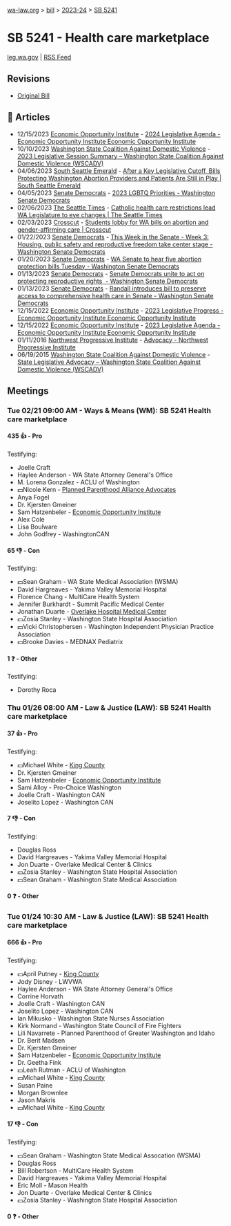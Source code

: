 [wa-law.org](/) > [bill](/bill/) > [2023-24](/bill/2023-24/) > [SB 5241](/bill/2023-24/sb/5241/)

# SB 5241 - Health care marketplace
[leg.wa.gov](https://app.leg.wa.gov/billsummary?BillNumber=5241&Year=2023&Initiative=false) | [RSS Feed](./rss.xml)

## Revisions
* [Original Bill](1/)

## 📰 Articles
* 12/15/2023 [Economic Opportunity Institute](/org/economic_opportunity_institute/) - [2024 Legislative Agenda - Economic Opportunity Institute Economic Opportunity Institute](https://www.opportunityinstitute.org/current-projects/2024-legislative-agenda/#:~:text=SB%205241)
* 10/10/2023 [Washington State Coalition Against Domestic Violence](/org/washington_state_coalition_against_domestic_violence/) - [2023 Legislative Session Summary – Washington State Coalition Against Domestic Violence (WSCADV)](https://wscadv.org/resources/2023-legislative-session-summary/#:~:text=SB%205241)
* 04/06/2023 [South Seattle Emerald](/org/south_seattle_emerald/) - [After a Key Legislative Cutoff, Bills Protecting Washington Abortion Providers and Patients Are Still in Play | South Seattle Emerald](https://southseattleemerald.com/2023/04/06/after-a-key-legislative-cutoff-bills-protecting-washington-abortion-providers-and-patients-are-still-in-play/#:~:text=SB%205241)
* 04/05/2023 [Senate Democrats](/org/senate_democrats/) - [2023 LGBTQ Priorities - Washington Senate Democrats](https://senatedemocrats.wa.gov/lgbtq2023priorities/#:~:text=Senate%20Bill%205241)
* 02/06/2023 [The Seattle Times](/org/the_seattle_times/) - [Catholic health care restrictions lead WA Legislature to eye changes | The Seattle Times](https://www.seattletimes.com/seattle-news/health/religious-health-care-restrictions-prompt-call-for-wa-merger-oversight/#:~:text=Senate%20Bill%205241)
* 02/03/2023 [Crosscut](/org/crosscut/) - [Students lobby for WA bills on abortion and gender-affirming care | Crosscut](https://crosscut.com/politics/2023/02/students-lobby-wa-bills-abortion-and-gender-affirming-care#:~:text=Senate%20Bill%205241)
* 01/22/2023 [Senate Democrats](/org/senate_democrats/) - [This Week in the Senate - Week 3: Housing, public safety and reproductive freedom take center stage - Washington Senate Democrats](https://senatedemocrats.wa.gov/blog/2023/01/22/this-week-in-the-senate-week-3-housing-public-safety-and-reproductive-freedom-take-center-stage/#:~:text=SB%205241)
* 01/20/2023 [Senate Democrats](/org/senate_democrats/) - [WA Senate to hear five abortion protection bills Tuesday - Washington Senate Democrats](https://senatedemocrats.wa.gov/blog/2023/01/20/wa-senate-to-hear-five-abortion-protection-bills-tuesday/#:~:text=SB%205241)
* 01/13/2023 [Senate Democrats](/org/senate_democrats/) - [Senate Democrats unite to act on protecting reproductive rights  - Washington Senate Democrats](https://senatedemocrats.wa.gov/blog/2023/01/13/senate-democrats-unite-to-act-on-protecting-reproductive-rights/#:~:text=SB%205241)
* 01/13/2023 [Senate Democrats](/org/senate_democrats/) - [Randall introduces bill to preserve access to comprehensive health care in Senate - Washington Senate Democrats](https://senatedemocrats.wa.gov/blog/2023/01/13/randall-introduces-bill-to-preserve-access-to-comprehensive-health-care-in-senate/#:~:text=Senate%20Bill%205241)
* 12/15/2022 [Economic Opportunity Institute](/org/economic_opportunity_institute/) - [2023 Legislative Progress - Economic Opportunity Institute Economic Opportunity Institute](https://www.opportunityinstitute.org/current-projects/2023-legislative-progress/#:~:text=SB%205241)
* 12/15/2022 [Economic Opportunity Institute](/org/economic_opportunity_institute/) - [2023 Legislative Agenda - Economic Opportunity Institute Economic Opportunity Institute](https://www.opportunityinstitute.org/research/2023-legislative-agenda/#:~:text=SB%205241)
* 01/11/2016 [Northwest Progressive Institute](/org/northwest_progressive_institute/) - [Advocacy - Northwest Progressive Institute](https://www.nwprogressive.org/advocacy/#:~:text=Senate%20Bill%205241)
* 06/19/2015 [Washington State Coalition Against Domestic Violence](/org/washington_state_coalition_against_domestic_violence/) - [State Legislative Advocacy – Washington State Coalition Against Domestic Violence (WSCADV)](https://wscadv.org/projects/public-policy/state-legislative-advocacy/#:~:text=SB%205241)

## Meetings
### Tue 02/21 09:00 AM - Ways & Means (WM): SB 5241 Health care marketplace
#### 435 👍 - Pro
Testifying:
* Joelle Craft
* Haylee Anderson - WA State Attorney General's Office
* M. Lorena Gonzalez - ACLU of Washington
* 💵Nicole Kern - [Planned Parenthood Alliance Advocates](/org/planned_parenthood_alliance_advocates/)
* Anya Fogel
* Dr. Kjersten Gmeiner
* Sam Hatzenbeler - [Economic Opportunity Institute](/org/economic_opportunity_institute/)
* Alex Cole
* Lisa Boulware
* John Godfrey - WashingtonCAN

#### 65 👎 - Con
Testifying:
* 💵Sean Graham - WA State Medical Association (WSMA)
* David Hargreaves - Yakima Valley Memorial Hospital
* Florence Chang - MultiCare Health System
* Jennifer Burkhardt - Summit Pacific Medical Center
* Jonathan Duarte - [Overlake Hospital Medical Center](/org/overlake_hospital_medical_center/)
* 💵Zosia Stanley - Washington State Hospital Association
* 💵Vicki Christophersen - Washington Independent Physician Practice Association
* 💵Brooke Davies - MEDNAX Pediatrix

#### 1 ❓ - Other
Testifying:
* Dorothy Roca

### Thu 01/26 08:00 AM - Law & Justice (LAW): SB 5241 Health care marketplace
#### 37 👍 - Pro
Testifying:
* 💵Michael White - [King County](/org/king_county/)
* Dr. Kjersten Gmeiner
* Sam Hatzenbeler - [Economic Opportunity Institute](/org/economic_opportunity_institute/)
* Sami Alloy - Pro-Choice Washington
* Joelle Craft - Washington CAN
* Joselito Lopez - Washington CAN

#### 7 👎 - Con
Testifying:
* Douglas Ross
* David Hargreaves - Yakima Valley Memorial Hospital
* Jon Duarte - Overlake Medical Center & Clinics
* 💵Zosia Stanley - Washington State Hospital Association
* 💵Sean Graham - Washington State Medical Association

#### 0 ❓ - Other

### Tue 01/24 10:30 AM - Law & Justice (LAW): SB 5241 Health care marketplace
#### 666 👍 - Pro
Testifying:
* 💵April Putney - [King County](/org/king_county/)
* Jody Disney - LWVWA
* Haylee Anderson - WA State Attorney General's Office
* Corrine Horvath
* Joelle Craft - Washington CAN
* Joselito Lopez - Washington CAN
* Ian Mikusko - Washington State Nurses Association
* Kirk Normand - Washington State Council of Fire Fighters
* Lili Navarrete - Planned Parenthood of Greater Washington and Idaho
* Dr. Berit Madsen
* Dr. Kjersten Gmeiner
* Sam Hatzenbeler - [Economic Opportunity Institute](/org/economic_opportunity_institute/)
* Dr. Geetha Fink
* 💵Leah Rutman - ACLU of Washington
* 💵Michael White - [King County](/org/king_county/)
* Susan Paine
* Morgan Brownlee
* Jason Makris
* 💵Michael White - [King County](/org/king_county/)

#### 17 👎 - Con
Testifying:
* 💵Sean Graham - Washington State Medical Assocation (WSMA)
* Douglas Ross
* Bill Robertson - MultiCare Health System
* David Hargreaves - Yakima Valley Memorial Hospital
* Eric Moll - Mason Health
* Jon Duarte - Overlake Medical Center & Clinics
* 💵Zosia Stanley - Washington State Hospital Association

#### 0 ❓ - Other
